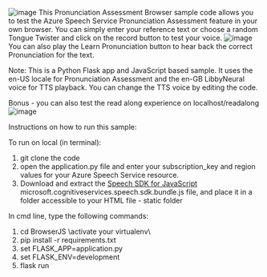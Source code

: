 ![image](https://user-images.githubusercontent.com/31500515/112596487-e4513100-8e31-11eb-9cd1-d08c93887409.png)
This Pronunciation Assessment Browser sample code allows you to test the Azure Speech Service Pronunciation Assessment feature in your own browser. You can simply enter your reference text or choose a random Tongue Twister and click on the record button to test your voice.
![image](https://user-images.githubusercontent.com/31500515/112596145-6c830680-8e31-11eb-9d88-26eca37df10e.png)
You can also play the Learn Pronunciation button to hear back the correct Pronunciation for the text.

Note: This is a Python Flask app and JavaScript based sample. It uses the en-US locale for Pronunciation Assessment and the en-GB LibbyNeural voice for TTS playback. You can change the TTS voice by editing the code.

Bonus - you can also test the read along experience on localhost/readalong
![image](https://user-images.githubusercontent.com/31500515/112596985-8e30bd80-8e32-11eb-9fb2-385105e7ab96.png)

Instructions on how to run this sample:

To run on local (in terminal):

1. git clone the code
2. open the application.py file and enter your subscription_key and region values for your Azure Speech Service resource.
3. Download and extract the [Speech SDK for JavaScript](https://aka.ms/csspeech/jsbrowserpackage)  microsoft.cognitiveservices.speech.sdk.bundle.js file, and place it in a folder accessible to your HTML file - static folder

In cmd line, type the following commands:

1. cd BrowserJS
   \\activate your virtualenv\\
2. pip install -r requirements.txt
3. set FLASK_APP=application.py
4. set FLASK_ENV=development
5. flask run
